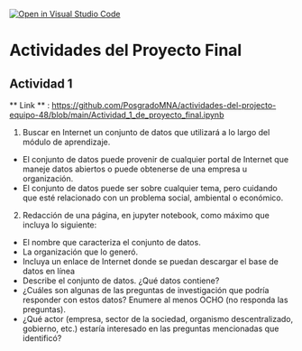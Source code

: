 [![Open in Visual Studio Code](https://classroom.github.com/assets/open-in-vscode-c66648af7eb3fe8bc4f294546bfd86ef473780cde1dea487d3c4ff354943c9ae.svg)](https://classroom.github.com/online_ide?assignment_repo_id=8492408&assignment_repo_type=AssignmentRepo)
# Actividades del Proyecto Final

## Actividad 1
** Link ** : https://github.com/PosgradoMNA/actividades-del-projecto-equipo-48/blob/main/Actividad_1_de_proyecto_final.ipynb
1. Buscar en Internet un conjunto de datos que utilizará a lo largo del módulo de aprendizaje.
- El conjunto de datos puede provenir de cualquier portal de Internet que maneje datos abiertos o puede obtenerse de una empresa u organización.
- El conjunto de datos puede ser sobre cualquier tema, pero cuidando que esté relacionado con un problema social, ambiental o económico.

2. Redacción de una página, en jupyter notebook, como máximo que incluya lo siguiente:
- El nombre que caracteriza el conjunto de datos.
- La organización que lo generó.
- Incluya un enlace de Internet donde se puedan descargar el base de datos en línea
- Describe el conjunto de datos. ¿Qué datos contiene?
- ¿Cuáles son algunas de las preguntas de investigación que podría responder con estos datos? Enumere al menos OCHO (no responda las preguntas).
- ¿Qué actor (empresa, sector de la sociedad, organismo descentralizado, gobierno, etc.) estaría interesado en las preguntas mencionadas que identificó?
